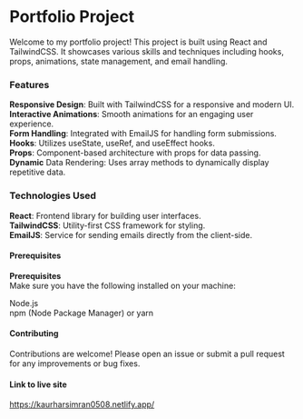 # Portfolio Project

Welcome to my portfolio project! This project is built using React and TailwindCSS. It showcases various skills and techniques including hooks, props, animations, state management, and email handling.

### Features

**Responsive Design**: Built with TailwindCSS for a responsive and modern UI.<br />
**Interactive Animations**: Smooth animations for an engaging user experience.<br />
**Form Handling**: Integrated with EmailJS for handling form submissions.<br />
**Hooks**: Utilizes useState, useRef, and useEffect hooks.<br />
**Props**: Component-based architecture with props for data passing.<br />
**Dynamic** Data Rendering: Uses array methods to dynamically display repetitive data.<br />

### Technologies Used

**React**: Frontend library for building user interfaces.<br />
**TailwindCSS**: Utility-first CSS framework for styling.<br />
**EmailJS**: Service for sending emails directly from the client-side.<br />

#### Prerequisites

**Prerequisites**<br />
Make sure you have the following installed on your machine:<br />

Node.js<br />
npm (Node Package Manager) or yarn

#### Contributing

Contributions are welcome! Please open an issue or submit a pull request for any improvements or bug fixes.

#### Link to live site
https://kaurharsimran0508.netlify.app/
